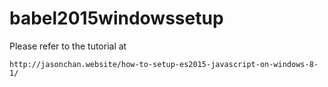 # babel2015windowssetup 

Please refer to the tutorial at
```
http://jasonchan.website/how-to-setup-es2015-javascript-on-windows-8-1/
```
